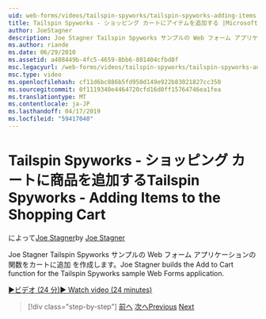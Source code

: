 ```yaml
---
uid: web-forms/videos/tailspin-spyworks/tailspin-spyworks-adding-items-to-the-shopping-cart
title: Tailspin Spyworks - ショッピング カートにアイテムを追加する |Microsoft Docs
author: JoeStagner
description: Joe Stagner Tailspin Spyworks サンプルの Web フォーム アプリケーションの関数をカートに追加 を作成します。
ms.author: riande
ms.date: 06/29/2010
ms.assetid: a408449b-4fc5-4659-8bb6-801404cfbd8f
msc.legacyurl: /web-forms/videos/tailspin-spyworks/tailspin-spyworks-adding-items-to-the-shopping-cart
msc.type: video
ms.openlocfilehash: cf11d6bc886b5fd950d149e922b83021827cc350
ms.sourcegitcommit: 0f1119340e4464720cfd16d0ff15764746ea1fea
ms.translationtype: MT
ms.contentlocale: ja-JP
ms.lasthandoff: 04/17/2019
ms.locfileid: "59417040"
---
```

# <a name="tailspin-spyworks---adding-items-to-the-shopping-cart"></a><span data-ttu-id="a06a0-103">Tailspin Spyworks - ショッピング カートに商品を追加する</span><span class="sxs-lookup"><span data-stu-id="a06a0-103">Tailspin Spyworks - Adding Items to the Shopping Cart</span></span>

<span data-ttu-id="a06a0-104">によって[Joe Stagner](https://github.com/JoeStagner)</span><span class="sxs-lookup"><span data-stu-id="a06a0-104">by [Joe Stagner](https://github.com/JoeStagner)</span></span>

<span data-ttu-id="a06a0-105">Joe Stagner Tailspin Spyworks サンプルの Web フォーム アプリケーションの関数をカートに追加 を作成します。</span><span class="sxs-lookup"><span data-stu-id="a06a0-105">Joe Stagner builds the Add to Cart function for the Tailspin Spyworks sample Web Forms application.</span></span>

[<span data-ttu-id="a06a0-106">&#9654;ビデオ (24 分)</span><span class="sxs-lookup"><span data-stu-id="a06a0-106">&#9654; Watch video (24 minutes)</span></span>](https://channel9.msdn.com/Blogs/ASP-NET-Site-Videos/tailspin-spyworks-adding-items-to-the-shopping-cart)

> [!div class="step-by-step"]
> <span data-ttu-id="a06a0-107">[前へ](tailspin-spyworks-display-per-product-details.md)
> [次へ](tailspin-spyworks-display-shopping-cart.md)</span><span class="sxs-lookup"><span data-stu-id="a06a0-107">[Previous](tailspin-spyworks-display-per-product-details.md)
[Next](tailspin-spyworks-display-shopping-cart.md)</span></span>
